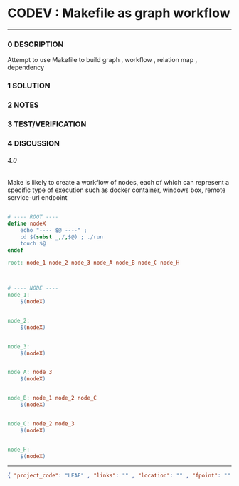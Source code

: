 # CODEV : Makefile as graph workflow
--------------------------------
### 0 DESCRIPTION
Attempt to use Makefile to build graph , workflow , relation map , dependency

### 1 SOLUTION


### 2 NOTES


### 3 TEST/VERIFICATION


### 4 DISCUSSION

###### 4.0
Make is likely to  create a workflow of nodes, each of which can represent a specific type of execution such as docker container, windows box, remote service-url endpoint


<img alt="" src="https://raw.githubusercontent.com/creative-sensor/echo-home/8787c01c209495b9dbb03d2ec5e5c645a4f4a3b6/codev/makegraph/graph.svg"/>

```Makefile
# ---- ROOT ----
define nodeX
	echo "---- $@ ----" ;
	cd $(subst _,/,$@) ; ./run
	touch $@
endef

root: node_1 node_2 node_3 node_A node_B node_C node_H



# ---- NODE ----
node_1:
	$(nodeX)


node_2:
	$(nodeX)


node_3:
	$(nodeX)


node_A: node_3
	$(nodeX)


node_B: node_1 node_2 node_C
	$(nodeX)


node_C: node_2 node_3
	$(nodeX)


node_H:
	$(nodeX)

```


--------------------------------
```json
{ "project_code": "LEAF" , "links": "" , "location": "" , "fpoint": "" }
```
